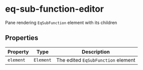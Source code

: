 # eq-sub-function-editor

Pane rendering `EqSubFunction` element with its children

## Properties

| Property  | Type      | Description                        |
|-----------|-----------|------------------------------------|
| `element` | `Element` | The edited `EqSubFunction` element |
